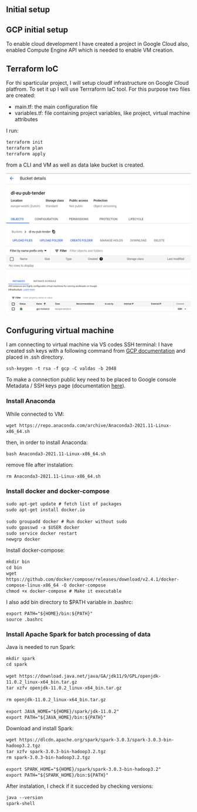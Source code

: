 ## Initial setup
## GCP initial setup
To enable cloud development I have created a project in Google Cloud also, enabled Compute Engine API which is needed to enable VM creation.

## Terraform IoC
For thi sparticular project, I will setup cloudf infrastructure on Google Cloud platfrom.
To set it up I will use Terrraform IaC tool. For this purpose two files are created:
 - main.tf: the main configuration file
 - variables.tf: file containing project variables, like project, virtual machine attributes

I run:
```
terraform init
terraform plan
terraform apply
```
from a CLI and VM as well as data lake bucket is created.

![Data Lake Created](images/data-lake-created.png)
![VM Created](images/vm-created.png)


## Confuguring virtual machine
I am connecting to virtual machine via VS codes SSH terminal: I have created ssh keys with a following command from [GCP documentation](https://cloud.google.com/compute/docs/connect/create-ssh-keys#windows-10-or-later) and placed in .ssh directory.

```
ssh-keygen -t rsa -f gcp -C valdas -b 2048
```
To make a connection public key need to be placed to Google console Metadata / SSH keys page (documentation [here](https://cloud.google.com/compute/docs/connect/add-ssh-keys)). 

### Install Anaconda
While connected to VM:

```
wget https://repo.anaconda.com/archive/Anaconda3-2021.11-Linux-x86_64.sh
```

then, in order to install Anaconda:

```
bash Anaconda3-2021.11-Linux-x86_64.sh
```

remove file after instalation:

```
rm Anaconda3-2021.11-Linux-x86_64.sh
```

### Install docker and docker-compose

```
sudo apt-get update # fetch list of packages
sudo apt-get install docker.io

sudo groupadd docker # Run docker without sudo
sudo gpasswd -a $USER docker
sudo service docker restart
newgrp docker
```

Install docker-compose:

```
mkdir bin
cd bin
wget https://github.com/docker/compose/releases/download/v2.4.1/docker-compose-linux-x86_64 -O docker-compose
chmod +x docker-compose # Make it executable
```
I also add bin directory to $PATH variable in .bashrc:

```
export PATH="${HOME}/bin:${PATH}"
source .bashrc
```

### Install Apache Spark for batch processing of data
Java is needed to run Spark:

```
mkdir spark
cd spark

wget https://download.java.net/java/GA/jdk11/9/GPL/openjdk-11.0.2_linux-x64_bin.tar.gz
tar xzfv openjdk-11.0.2_linux-x64_bin.tar.gz

rm openjdk-11.0.2_linux-x64_bin.tar.gz

export JAVA_HOME="${HOME}/spark/jdk-11.0.2"
export PATH="${JAVA_HOME}/bin:${PATH}"
```

Download and install Spark:
```
wget https://dlcdn.apache.org/spark/spark-3.0.3/spark-3.0.3-bin-hadoop3.2.tgz
tar xzfv spark-3.0.3-bin-hadoop3.2.tgz
rm spark-3.0.3-bin-hadoop3.2.tgz

export SPARK_HOME="${HOME}/spark/spark-3.0.3-bin-hadoop3.2"
export PATH="${SPARK_HOME}/bin:${PATH}"
```
After instalation, I check if it succeded by checking versions:
```
java --version
spark-shell
```
